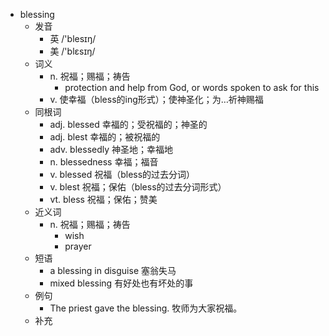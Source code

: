 - blessing
  - 发音
    - 英 /'blesɪŋ/
    - 美 /'blɛsɪŋ/
  - 词义
    - n. 祝福；赐福；祷告
      - protection and help from God, or words spoken to ask for this
    - v. 使幸福（bless的ing形式）；使神圣化；为…祈神赐福
  - 同根词
    - adj. blessed 幸福的；受祝福的；神圣的
    - adj. blest 幸福的；被祝福的
    - adv. blessedly 神圣地；幸福地
    - n. blessedness 幸福；福音
    - v. blessed 祝福（bless的过去分词）
    - v. blest 祝福；保佑（bless的过去分词形式）
    - vt. bless 祝福；保佑；赞美
  - 近义词
    - n. 祝福；赐福；祷告
      - wish
      - prayer
  - 短语
    - a blessing in disguise 塞翁失马
    - mixed blessing 有好处也有坏处的事
  - 例句
    - The priest gave the blessing. 牧师为大家祝福。
  - 补充